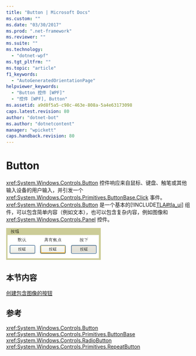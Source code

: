 ```yaml
---
title: "Button | Microsoft Docs"
ms.custom: ""
ms.date: "03/30/2017"
ms.prod: ".net-framework"
ms.reviewer: ""
ms.suite: ""
ms.technology: 
  - "dotnet-wpf"
ms.tgt_pltfrm: ""
ms.topic: "article"
f1_keywords: 
  - "AutoGeneratedOrientationPage"
helpviewer_keywords: 
  - "Button 控件 [WPF]"
  - "控件 [WPF], Button"
ms.assetid: a9d8f5a5-c98c-463e-808a-5a4e63173098
caps.latest.revision: 80
author: "dotnet-bot"
ms.author: "dotnetcontent"
manager: "wpickett"
caps.handback.revision: 80
---
```

# Button
<xref:System.Windows.Controls.Button> 控件响应来自鼠标、键盘、触笔或其他输入设备的用户输入，并引发一个 <xref:System.Windows.Controls.Primitives.ButtonBase.Click> 事件。  <xref:System.Windows.Controls.Button> 是一个基本的[!INCLUDE[TLA#tla_ui](../../../../includes/tlasharptla-ui-md.md)] 组件，可以包含简单内容（例如文本），也可以包含复杂内容，例如图像和 <xref:System.Windows.Controls.Panel> 控件。  
  
 ![按钮状态](../../../../docs/framework/wpf/controls/media/ss-ctl-buttons.bmp "SS\_CTL\_buttons")  
  
## 本节内容  
 [创建包含图像的按钮](../../../../docs/framework/wpf/controls/how-to-create-a-button-that-has-an-image.md)  
  
## 参考  
 <xref:System.Windows.Controls.Button>  
 <xref:System.Windows.Controls.Primitives.ButtonBase>  
 <xref:System.Windows.Controls.RadioButton>  
 <xref:System.Windows.Controls.Primitives.RepeatButton>